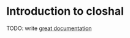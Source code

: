 # Introduction to closhal

TODO: write [great documentation](http://jacobian.org/writing/what-to-write/)
